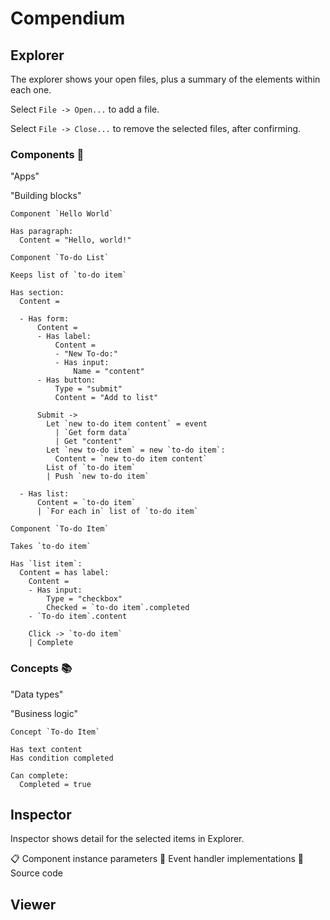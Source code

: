 # Compendium

## Explorer

The explorer shows your open files, plus a summary of the elements within each one.

Select `File -> Open...` to add a file.

Select `File -> Close...` to remove the selected files, after confirming.

### Components 🧱

"Apps"

"Building blocks"

```
Component `Hello World`

Has paragraph:
  Content = "Hello, world!"

```

```
Component `To-do List`

Keeps list of `to-do item`

Has section:
  Content =

  - Has form:
      Content =
      - Has label:
          Content =
          - "New To-do:"
          - Has input:
              Name = "content"
      - Has button:
          Type = "submit"
          Content = "Add to list"

      Submit ->
        Let `new to-do item content` = event
          | `Get form data`
          | Get "content"
        Let `new to-do item` = new `to-do item`:
          Content = `new to-do item content`
        List of `to-do item`
        | Push `new to-do item`

  - Has list:
      Content = `to-do item`
      | `For each in` list of `to-do item`

```

```
Component `To-do Item`

Takes `to-do item`

Has `list item`:
  Content = has label:
    Content =
    - Has input:
        Type = "checkbox"
        Checked = `to-do item`.completed
    - `To-do item`.content

    Click -> `to-do item`
    | Complete

```

### Concepts 📚

"Data types"

"Business logic"

```
Concept `To-do Item`

Has text content
Has condition completed

Can complete:
  Completed = true

```

## Inspector

Inspector shows detail for the selected items in Explorer.

📋 Component instance parameters
📢 Event handler implementations
💎 Source code

## Viewer
